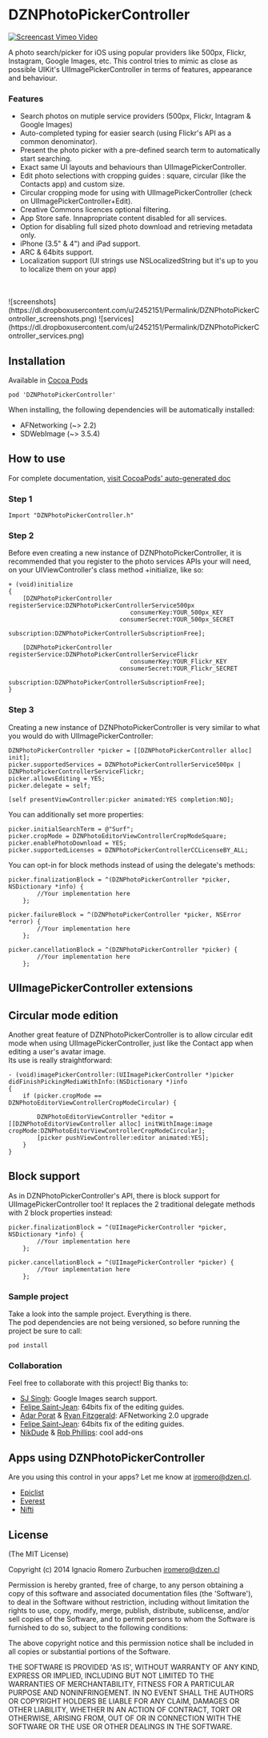 DZNPhotoPickerController
========================

[![Screencast Vimeo Video](https://dl.dropboxusercontent.com/u/2452151/Permalink/DZNPhotoPickerController_video_placeholder.png)](http://vimeo.com/user3409970/dznphotopickercontroller)

A photo search/picker for iOS using popular providers like 500px, Flickr, Instagram, Google Images, etc. This control tries to mimic as close as possible UIKit's UIImagePickerController in terms of features, appearance and behaviour.

### Features
* Search photos on mutiple service providers (500px, Flickr, Intagram & Google Images)
* Auto-completed typing for easier search (using Flickr's API as a common denominator).
* Present the photo picker with a pre-defined search term to automatically start searching.
* Exact same UI layouts and behaviours than UIImagePickerController.
* Edit photo selections with cropping guides : square, circular (like the Contacts app) and custom size.
* Circular cropping mode for using with UIImagePickerController (check on UIImagePickerController+Edit).
* Creative Commons licences optional filtering.
* App Store safe. Innapropriate content disabled for all services.
* Option for disabling full sized photo download and retrieving metadata only.
* iPhone (3.5" & 4") and iPad support.
* ARC & 64bits support.
* Localization support (UI strings use NSLocalizedString but it's up to you to localize them on your app)
<br>
<br>
![screenshots](https://dl.dropboxusercontent.com/u/2452151/Permalink/DZNPhotoPickerController_screenshots.png)
![services](https://dl.dropboxusercontent.com/u/2452151/Permalink/DZNPhotoPickerController_services.png)
<br>

## Installation

Available in [Cocoa Pods](http://cocoapods.org/?q=DZNPhotoPickerController)
```
pod 'DZNPhotoPickerController'
```

When installing, the following dependencies will be automatically installed:
- AFNetworking (~> 2.2)
- SDWebImage (~> 3.5.4)

## How to use
For complete documentation, [visit CocoaPods' auto-generated doc](http://cocoadocs.org/docsets/DZNPhotoPickerController/)

### Step 1

```
Import "DZNPhotoPickerController.h"
```

### Step 2
Before even creating a new instance of DZNPhotoPickerController, it is recommended that you register to the photo services APIs your will need, on your UIViewController's class method +initialize, like so:
```
+ (void)initialize
{
    [DZNPhotoPickerController registerService:DZNPhotoPickerControllerService500px
                                  consumerKey:YOUR_500px_KEY
                               consumerSecret:YOUR_500px_SECRET
                                 subscription:DZNPhotoPickerControllerSubscriptionFree];
    
    [DZNPhotoPickerController registerService:DZNPhotoPickerControllerServiceFlickr
                                  consumerKey:YOUR_Flickr_KEY
                               consumerSecret:YOUR_Flickr_SECRET
                                 subscription:DZNPhotoPickerControllerSubscriptionFree];
}
```

### Step 3
Creating a new instance of DZNPhotoPickerController is very similar to what you would do with UIImagePickerController:
```
DZNPhotoPickerController *picker = [[DZNPhotoPickerController alloc] init];
picker.supportedServices = DZNPhotoPickerControllerService500px | DZNPhotoPickerControllerServiceFlickr;
picker.allowsEditing = YES;
picker.delegate = self;
    
[self presentViewController:picker animated:YES completion:NO];
````

You can additionally set more properties:
```
picker.initialSearchTerm = @"Surf";
picker.cropMode = DZNPhotoEditorViewControllerCropModeSquare;
picker.enablePhotoDownload = YES;
picker.supportedLicenses = DZNPhotoPickerControllerCCLicenseBY_ALL;
```

You can opt-in for block methods instead of using the delegate's methods:
```
picker.finalizationBlock = ^(DZNPhotoPickerController *picker, NSDictionary *info) {
        //Your implementation here
    };
    
picker.failureBlock = ^(DZNPhotoPickerController *picker, NSError *error) {
        //Your implementation here
    };
    
picker.cancellationBlock = ^(DZNPhotoPickerController *picker) {
        //Your implementation here
    };
```

## UIImagePickerController extensions

## Circular mode edition
Another great feature of DZNPhotoPickerController is to allow circular edit mode when using UIImagePickerController, just like the Contact app when editing a user's avatar image.<br>
Its use is really straightforward:

```
- (void)imagePickerController:(UIImagePickerController *)picker didFinishPickingMediaWithInfo:(NSDictionary *)info
{
    if (picker.cropMode == DZNPhotoEditorViewControllerCropModeCircular) {
        
        DZNPhotoEditorViewController *editor = [[DZNPhotoEditorViewController alloc] initWithImage:image cropMode:DZNPhotoEditorViewControllerCropModeCircular];
        [picker pushViewController:editor animated:YES];
    }
}
```

## Block support
As in DZNPhotoPickerController's API, there is block support for UIImagePickerController too! It replaces the 2 traditional delegate methods with 2 block properties instead:
```
picker.finalizationBlock = ^(UIImagePickerController *picker, NSDictionary *info) {
        //Your implementation here
    };
    
picker.cancellationBlock = ^(UIImagePickerController *picker) {
        //Your implementation here
    };
```


### Sample project
Take a look into the sample project. Everything is there.<br>
The pod dependencies are not being versioned, so before running the project be sure to call:
```
pod install
```

### Collaboration
Feel free to collaborate with this project! Big thanks to:
- [SJ Singh](https://github.com/SJApps): Google Images search support.
- [Felipe Saint-Jean](https://github.com/fsaint): 64bits fix of the editing guides.
- [Adar Porat](https://github.com/aporat) & [Ryan Fitzgerald](https://github.com/ryanfitz): AFNetworking 2.0 upgrade
- [Felipe Saint-Jean](https://github.com/fsaint): 64bits fix of the editing guides.
- [NikDude](https://github.com/nikdude) & [Rob Phillips](https://github.com/iwasrobbed): cool add-ons

## Apps using DZNPhotoPickerController
Are you using this control in your apps? Let me know at [iromero@dzen.cl](mailto:iromero@dzen.cl).<br>

- [Epiclist](https://itunes.apple.com/us/app/id789778193/)
- [Everest](https://itunes.apple.com/us/app/id581016826/)
- [Nifti](https://itunes.apple.com/us/app/nifti/id703097357)

## License
(The MIT License)

Copyright (c) 2014 Ignacio Romero Zurbuchen <iromero@dzen.cl>

Permission is hereby granted, free of charge, to any person obtaining a copy of this software and associated documentation files (the 'Software'), to deal in the Software without restriction, including without limitation the rights to use, copy, modify, merge, publish, distribute, sublicense, and/or sell copies of the Software, and to permit persons to whom the Software is furnished to do so, subject to the following conditions:

The above copyright notice and this permission notice shall be included in all copies or substantial portions of the Software.

THE SOFTWARE IS PROVIDED 'AS IS', WITHOUT WARRANTY OF ANY KIND, EXPRESS OR IMPLIED, INCLUDING BUT NOT LIMITED TO THE WARRANTIES OF MERCHANTABILITY, FITNESS FOR A PARTICULAR PURPOSE AND NONINFRINGEMENT. IN NO EVENT SHALL THE AUTHORS OR COPYRIGHT HOLDERS BE LIABLE FOR ANY CLAIM, DAMAGES OR OTHER LIABILITY, WHETHER IN AN ACTION OF CONTRACT, TORT OR OTHERWISE, ARISING FROM, OUT OF OR IN CONNECTION WITH THE SOFTWARE OR THE USE OR OTHER DEALINGS IN THE SOFTWARE.
